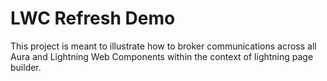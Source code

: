 # LWC Refresh Demo

This project is meant to illustrate how to broker communications across all Aura and Lightning Web Components within the context of lightning page builder.
